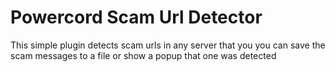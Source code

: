 # Powercord Scam Url Detector
This simple plugin detects scam urls in any server that you
you can save the scam messages to a file or show a popup that one was detected
